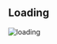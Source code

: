 ## Loading
![loading](https://user-images.githubusercontent.com/94225539/143305968-0b72b8fa-9a7b-4856-98e3-045e63066dd7.png)
